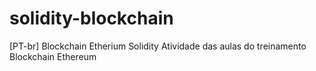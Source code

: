 # solidity-blockchain
[PT-br]
Blockchain Etherium Solidity
Atividade das aulas do treinamento Blockchain Ethereum
